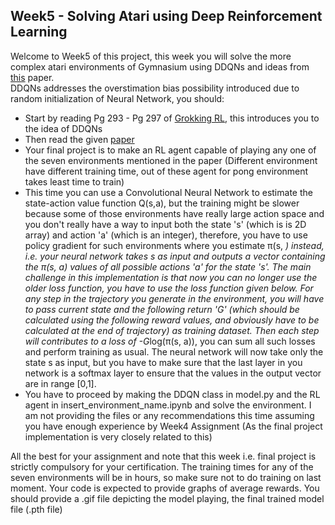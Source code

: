 ## Week5 - Solving Atari using Deep Reinforcement Learning
Welcome to Week5 of this project, this week you will solve the more complex atari environments of Gymnasium using DDQNs and ideas from [this](./Atari%20Paper.pdf) paper.
</br>
DDQNs addresses the overstimation bias possibility introduced due to random initialization of Neural Network, you should:
- Start by reading Pg 293 - Pg 297 of [Grokking RL](../GrokkingRL.pdf), this introduces you to the idea of DDQNs
- Then read the given [paper](./Atari%20Paper.pdf)
- Your final project is to make an RL agent capable of playing any one of the seven environments mentioned in the paper (Different environment have different training time, out of these agent for pong environment takes least time to train)
- This time you can use a Convolutional Neural Network to estimate the state-action value function Q(s,a), but the training might be slower because some of those environments have really large action space and you don't really have a way to input both the state 's' (which is is 2D array) and action 'a' (which is an integer), therefore, you have to use policy gradient for such environments where you estimate π(s, *) instead, i.e. your neural network takes s as input and outputs a vector containing the π(s, a) values of all possible actions 'a' for the state 's'. The main challenge in this implementation is that now you can no longer use the older loss function, you have to use the loss function given below. For any step in the trajectory you generate in the environment, you will have to pass current state and the following return 'G' (which should be calculated using the following reward values, and obviously have to be calculated at the end of trajectory) as training dataset. Then each step will contributes to a loss of -G*log(π(s, a)), you can sum all such losses and perform training as usual. The neural network will now take only the state s as input, but you have to make sure that the last layer in you network is a softmax layer to ensure that the values in the output vector are in range [0,1].
- You have to proceed by making the DDQN class in model.py and the RL agent in insert_environment_name.ipynb and solve the environment. I am not providing the files or any recommendations this time assuming you have enough experience by Week4 Assignment (As the final project implementation is very closely related to this)

All the best for your assignment and note that this week i.e. final project is strictly compulsory for your certification. The training times for any of the seven environments will be in hours, so make sure not to do training on last moment. Your code is expected to provide graphs of average rewards. You should provide a .gif file depicting the model playing, the final trained model file (.pth file)